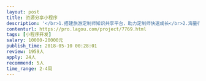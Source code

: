 ```yaml
---                
layout: post       
title: 资源分享小程序           
description: '</br>1.搭建旅游定制师知识共享平台，助力定制师快速成长</br>2.海量行程库一键上传下载</br>3.旅游地接社资源库一键筛选</br>4.注册旅行社评分机制</br>5.云平台</br>'     
contenturl: https://pro.lagou.com/project/7769.html      
tags: [小程序开发]            
salary: 10000-20000元          
publish_time: 2018-05-10 00:28:01         
review: 1959人                   
apply: 24人                   
recommend: 5人                   
time_range: 2-4周              
---                 
```

